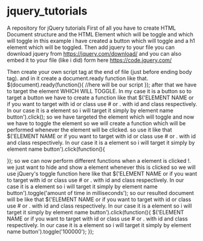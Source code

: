 # jquery_tutorials
A repository for jQuery tutorials
First of all you have to create HTML Document structure and the HTML Element which will be toggle and which will toggle in this example i have created a button which will toggle and a h1 element which will be toggled.
Then add jquery to your file you can download jquery from
https://jquery.com/download/
and you can also embed it to your file (like i did) form here
https://code.jquery.com/

Then create your own script tag at the end of file (just before ending body tag).
and in it create a document.ready function like that.
$(document).ready(function(){
 //here will be our  script
});
after that we have to target the element WHICH WILL TOGGLE. In my case it is a button so to target a button we have to create a function like that
$('ELEMENT NAME or if you want to target with id or class use # or . with id and class respectively. In our case it is a element so i will target it simply by element name button').click();
so we have targeted the element which will toggle and now we have to toggle the element so we will create a function which will be performed whenever the element will be clicked.
so use it like that
$('ELEMENT NAME or if you want to target with id or class use # or . with id and class respectively. In our case it is a element so i will target it simply by element name button').click(function(){

});
so  we can now perform different functions when a element is clicked !. we just want to hide and show a element whenever this is clicked so we will use jQuery's toggle function here like that
$('ELEMENT NAME or if you want to target with id or class use # or . with id and class respectively. In our case it is a element so i will target it simply by element name button').toggle('amount of time in milliseconds');
so our resulted document will be like that
$('ELEMENT NAME or if you want to target with id or class use # or . with id and class respectively. In our case it is a element so i will target it simply by element name button').click(function(){
  $('ELEMENT NAME or if you want to target with id or class use # or . with id and class respectively. In our case it is a element so i will target it simply by element name button').toggle('100000');
});
